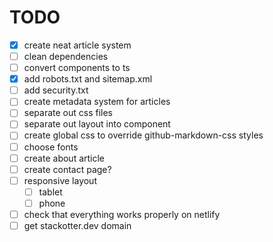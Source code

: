 # TODO

- [x] create neat article system
- [ ] clean dependencies
- [ ] convert components to ts
- [x] add robots.txt and sitemap.xml
- [ ] add security.txt
- [ ] create metadata system for articles
- [ ] separate out css files
- [ ] separate out layout into component
- [ ] create global css to override github-markdown-css styles
- [ ] choose fonts
- [ ] create about article
- [ ] create contact page?
- [ ] responsive layout
  - [ ] tablet
  - [ ] phone
- [ ] check that everything works properly on netlify
- [ ] get stackotter.dev domain
